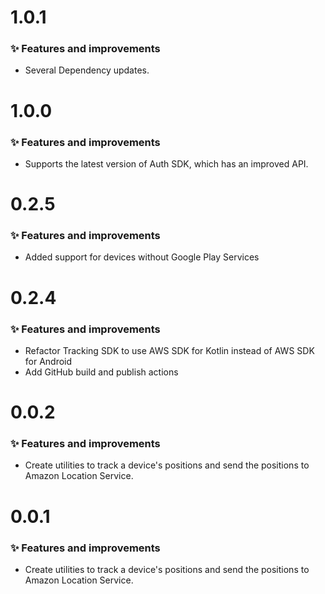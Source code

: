 # 1.0.1

### ✨ Features and improvements

- Several Dependency updates.

# 1.0.0

### ✨ Features and improvements

- Supports the latest version of Auth SDK, which has an improved API.

# 0.2.5

### ✨ Features and improvements

- Added support for devices without Google Play Services

# 0.2.4

### ✨ Features and improvements

- Refactor Tracking SDK to use AWS SDK for Kotlin instead of AWS SDK for Android
- Add GitHub build and publish actions

# 0.0.2

### ✨ Features and improvements

- Create utilities to track a device's positions and send the positions to Amazon Location Service.

# 0.0.1

### ✨ Features and improvements

- Create utilities to track a device's positions and send the positions to Amazon Location Service.
